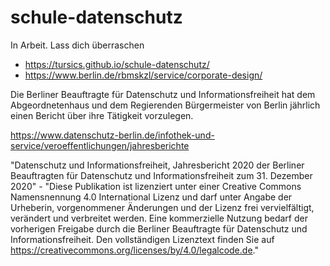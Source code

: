 # schule-datenschutz

In Arbeit. Lass dich überraschen

- https://tursics.github.io/schule-datenschutz/
- https://www.berlin.de/rbmskzl/service/corporate-design/

Die Berliner Beauftragte für Datenschutz und Informationsfreiheit hat dem Abgeordnetenhaus und dem Regierenden Bürgermeister von Berlin jährlich einen Bericht über ihre Tätigkeit vorzulegen.

https://www.datenschutz-berlin.de/infothek-und-service/veroeffentlichungen/jahresberichte

"Datenschutz und Informationsfreiheit, Jahresbericht 2020 der Berliner Beauftragten für Datenschutz und Informationsfreiheit zum 31. Dezember 2020" - "Diese Publikation ist lizenziert unter einer Creative Commons Namensnennung 4.0 International Lizenz und darf unter Angabe der Urheberin, vorgenommener Änderungen und der Lizenz frei vervielfältigt, verändert und verbreitet werden. Eine kommerzielle Nutzung bedarf der vorherigen Freigabe durch die Berliner Beauftragte für Datenschutz und Informationsfreiheit. Den vollständigen Lizenztext finden Sie auf https://creativecommons.org/licenses/by/4.0/legalcode.de."
